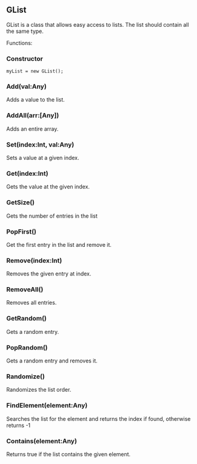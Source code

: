 ## GList

GList is a class that allows easy access to lists. The list should contain all the same type.

Functions:

### Constructor

    myList = new GList();

### Add(val:Any)

Adds a value to the list.

### AddAll(arr:[Any])

Adds an entire array.

### Set(index:Int, val:Any)

Sets a value at a given index.

### Get(index:Int)

Gets the value at the given index.

### GetSize()

Gets the number of entries in the list

### PopFirst()

Get the first entry in the list and remove it.

### Remove(index:Int)

Removes the given entry at index.

### RemoveAll()

Removes all entries.

### GetRandom()

Gets a random entry.

### PopRandom()

Gets a random entry and removes it.

### Randomize()

Randomizes the list order.

### FindElement(element:Any)

Searches the list for the element and returns the index if found, otherwise returns -1

### Contains(element:Any)

Returns true if the list contains the given element.